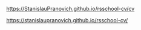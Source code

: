 https://StanislauPranovich.github.io/rsschool-cv/cv

https://stanislaupranovich.github.io/rsschool-cv/
